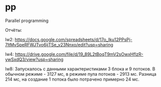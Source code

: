 # pp
Parallel programming


Отчёты:

lw2: https://docs.google.com/spreadsheets/d/17o_Iku12PPsPj-7ltMvSpeRFWJTvo6ijTSe_v23Nnxo/edit?usp=sharing

lw4: https://drive.google.com/file/d/19_89L2tBoqT9mV2sOwxHflzR-ywSxdQ3/view?usp=sharing

lw8: Запускалось с данными характеристиками 3 блока и 9 потоков. В обычном режиме - 3127 мс, в режиме пула потоков - 2913 мс. Разница 214 мс, на создание 1 потока было потрачено примерно 24 мс.